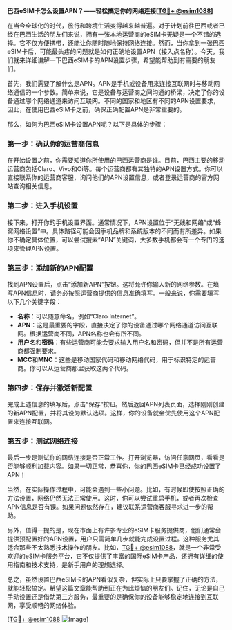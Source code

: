 **巴西eSIM卡怎么设置APN？——轻松搞定你的网络连接[[TG💪+ @esim1088](https://t.me/s/esim1088)]**

在当今全球化的时代，旅行和跨境生活变得越来越普遍。对于计划前往巴西或者已经在巴西生活的朋友们来说，拥有一张本地运营商的eSIM卡无疑是一个不错的选择。它不仅方便携带，还能让你随时随地保持网络连接。然而，当你拿到一张巴西eSIM卡后，可能最头疼的问题就是如何正确地设置APN（接入点名称）。今天，我们就来详细讲解一下巴西eSIM卡的APN设置步骤，希望能帮助到有需要的朋友们。

首先，我们需要了解什么是APN。APN是手机或设备用来连接互联网时与移动网络通信的一个参数。简单来说，它是设备与运营商之间沟通的桥梁，决定了你的设备通过哪个网络通道来访问互联网。不同的国家和地区有不同的APN设置要求，因此，在使用巴西eSIM卡之前，确保正确配置APN是非常重要的。

那么，如何为巴西eSIM卡设置APN呢？以下是具体的步骤：

### 第一步：确认你的运营商信息

在开始设置之前，你需要知道你所使用的巴西运营商是谁。目前，巴西主要的移动运营商包括Claro、Vivo和Oi等。每个运营商都有其独特的APN设置方式。你可以直接联系你的运营商客服，询问他们的APN设置信息，或者登录运营商的官方网站查询相关信息。

### 第二步：进入手机设置

接下来，打开你的手机设置界面。通常情况下，APN设置位于“无线和网络”或“蜂窝网络设置”中。具体路径可能会因手机品牌和系统版本的不同而有所差异。如果你不确定具体位置，可以尝试搜索“APN”关键词，大多数手机都会有一个专门的选项来管理APN设置。

### 第三步：添加新的APN配置

找到APN设置后，点击“添加新APN”按钮。这将允许你输入新的网络参数。在填写APN信息时，请务必按照运营商提供的信息准确填写。一般来说，你需要填写以下几个关键字段：

- **名称**：可以随意命名，例如“Claro Internet”。
- **APN**：这是最重要的字段，直接决定了你的设备通过哪个网络通道访问互联网。根据运营商不同，APN名称也会有所不同。
- **用户名**和**密码**：有些运营商可能会要求输入用户名和密码，但并不是所有运营商都强制要求。
- **MCC**和**MNC**：这些是移动国家代码和移动网络代码，用于标识特定的运营商。你可以从运营商那里获取这两个代码。

### 第四步：保存并激活新配置

完成上述信息的填写后，点击“保存”按钮。然后返回APN列表页面，选择刚刚创建的新APN配置，并将其设为默认选项。这样，你的设备就会优先使用这个APN配置来连接互联网。

### 第五步：测试网络连接

最后一步是测试你的网络连接是否正常工作。打开浏览器，访问任意网页，看看是否能够顺利加载内容。如果一切正常，恭喜你，你的巴西eSIM卡已经成功设置了APN！

当然，在实际操作过程中，可能会遇到一些小问题。比如，有时候即使按照正确的方法设置，网络仍然无法正常使用。这时，你可以尝试重启手机，或者再次检查APN信息是否有误。如果问题依然存在，建议联系运营商客服寻求进一步的帮助。

另外，值得一提的是，现在市面上有许多专业的eSIM卡服务提供商，他们通常会提供预配置好的APN设置，用户只需简单几步就能完成设置过程。这种服务尤其适合那些不太熟悉技术操作的朋友。比如，[TG💪+ @esim1088](https://t.me/s/esim1088)，就是一个非常受欢迎的eSIM卡服务平台，它不仅提供了丰富的国际eSIM卡产品，还拥有详细的使用指南和技术支持，是新手用户的理想选择。

总之，虽然设置巴西eSIM卡的APN看似复杂，但实际上只要掌握了正确的方法，就能轻松搞定。希望这篇文章能帮助到正在为此烦恼的朋友们。记住，无论是自己手动设置还是借助第三方服务，最重要的是确保你的设备能够稳定地连接到互联网，享受顺畅的网络体验。

[[TG💪+ @esim1088](https://t.me/s/esim1088) ![Image](https://i.postimg.cc/4NQfJmqS/Snipaste-2025-05-13-00-14-12.png)]
